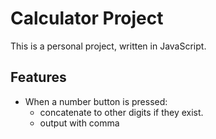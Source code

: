 # Calculator Project

This is a personal project, written in JavaScript.

## Features

- When a number button is pressed:
  - concatenate to other digits if they exist.
  - output with comma
